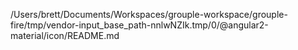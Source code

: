 /Users/brett/Documents/Workspaces/grouple-workspace/grouple-fire/tmp/vendor-input_base_path-nnlwNZIk.tmp/0/@angular2-material/icon/README.md